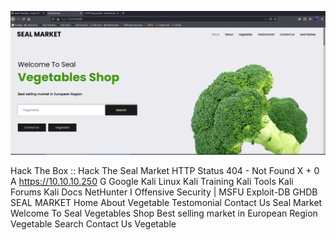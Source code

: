 ![](Screenshots/Pasted%20image%2020210920190137.png)

Hack The Box :: Hack The
Seal Market
HTTP Status 404 - Not Found X
+
0
A https://10.10.10.250
G Google Kali Linux
Kali Training
Kali Tools
Kali Forums
Kali Docs NetHunter I Offensive Security | MSFU Exploit-DB
GHDB
SEAL MARKET
Home
About
Vegetable
Testomonial
Contact Us
Seal Market
Welcome To Seal
Vegetables Shop
Best selling market in European Region
Vegetable
Search
Contact Us
Vegetable
